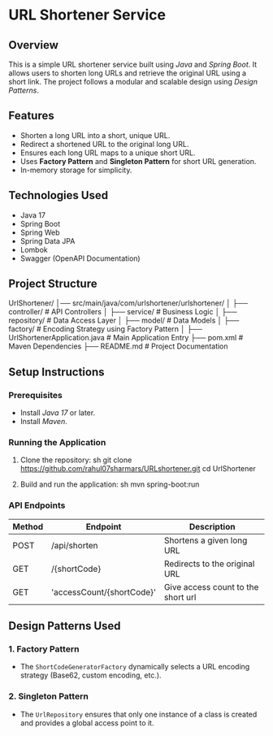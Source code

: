 # URL Shortener Service

## Overview
This is a simple URL shortener service built using *Java* and *Spring Boot*. It allows users to shorten long URLs and retrieve the original
URL using a short link. The project follows a modular and scalable design using *Design Patterns*.

## Features
- Shorten a long URL into a short, unique URL.
- Redirect a shortened URL to the original long URL.
- Ensures each long URL maps to a unique short URL.
- Uses **Factory Pattern** and **Singleton Pattern** for short URL generation.
- In-memory storage for simplicity.

## Technologies Used
- Java 17
- Spring Boot
- Spring Web
- Spring Data JPA
- Lombok
- Swagger (OpenAPI Documentation)

## Project Structure

UrlShortener/
│── src/main/java/com/urlshortener/urlshortener/
│   ├── controller/         # API Controllers
│   ├── service/            # Business Logic
│   ├── repository/         # Data Access Layer
│   ├── model/              # Data Models
│   ├── factory/            # Encoding Strategy using Factory Pattern
│   ├── UrlShortenerApplication.java  # Main Application Entry
├── pom.xml                 # Maven Dependencies
├── README.md               # Project Documentation


## Setup Instructions

### Prerequisites
- Install *Java 17* or later.
- Install *Maven*.

### Running the Application
1. Clone the repository:
   sh
   git clone https://github.com/rahul07sharmars/URLshortener.git
   cd UrlShortener

2. Build and run the application:
   sh
   mvn spring-boot:run


### API Endpoints

| Method | Endpoint | Description |
|------|---------|-------------|
| POST | /api/shorten | Shortens a given long URL |
| GET  | /{shortCode} | Redirects to the original URL |
| GET  | 'accessCount/{shortCode}' | Give access count to the short url



## Design Patterns Used

### 1. Factory Pattern
- The `ShortCodeGeneratorFactory` dynamically selects a URL encoding strategy (Base62, custom encoding, etc.).
### 2. Singleton Pattern
- The `UrlRepository` ensures that only one instance of a class is created and provides a global access point to it.